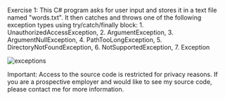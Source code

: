 Exercise 1: This C# program asks for user input and stores it in a text file named "words.txt". It then catches and throws one of the following exception types using try/catch/finally block: 1. UnauthorizedAccessException, 2. ArgumentException, 3. ArgumentNullException, 4. PathTooLongException, 5. DirectoryNotFoundException, 6. NotSupportedException, 7. Exception

![exceptions](https://user-images.githubusercontent.com/14170402/39542123-f2aea68a-4e04-11e8-8028-d0e44a22212a.gif)

Important: Access to the source code is restricted for privacy reasons. If you are a prospective employer and would like to see my source code, please contact me for more information.
